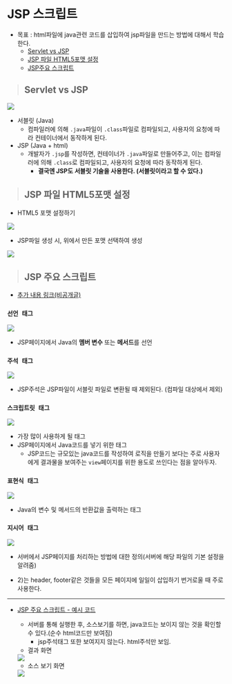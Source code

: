 # JSP 스크립트

+ 목표 : html파일에 java관련 코드를 삽입하여 jsp파일을 만드는 방법에 대해서 학습한다.
    + [Servlet vs JSP]()
    + [JSP 파일 HTML5포맷 설정]()
    + [JSP주요 스크립트]()


> ## Servlet vs JSP

<img src="img1">

+ 서블릿 (Java)
    + 컴파일러에 의해 `.java`파일이 `.class`파일로 컴파일되고, 사용자의 요청에 따라 컨테이너에서 동작하게 된다.
+ JSP (Java + html)
    + 개발자가 `.jsp`를 작성하면, 컨테이너가 `.java`파일로 만들어주고, 이는 컴파일러에 의해 `.class`로 컴파일되고, 사용자의 요청에 따라 동작하게 된다. 
        + **결국엔 JSP도 서블릿 기술을 사용한다. (서블릿이라고 할 수 있다.)**

> ## JSP 파일 HTML5포맷 설정

+ HTML5 포맷 설정하기

<img src="img2">

+ JSP파일 생성 시, 위에서 만든 포맷 선택하여 생성

<img src="img3">

> ## JSP 주요 스크립트

+ [추가 내용 링크(비공개글)](https://blog.naver.com/journeytosth/221847431274)

### `선언 태그`

<img src="img4">

+ JSP페이지에서 Java의 **멤버 변수** 또는 **메서드**를 선언

### `주석 태그`

<img src="img5">

+ JSP주석은 JSP파일이 서블릿 파일로 변환될 때 제외된다. (컴파일 대상에서 제외)

### `스크립트릿 태그`

<img src="img6">

+ 가장 많이 사용하게 될 태그
+ JSP페이지에서 Java코드를 넣기 위한 태그
    + JSP코드는 규모있는 java코드를 작성하여 로직을 만들기 보다는 주로 사용자에게 결과물을 보여주는 `view`페이지를 위한 용도로 쓰인다는 점을 알아두자.

### `표현식 태그`

<img src="img7">

+ Java의 변수 및 메서드의 반환값을 출력하는 태그

### `지시어 태그`

<img src="img8">

+ 서버에서 JSP페이지를 처리하는 방법에 대한 정의(서버에 해당 파일의 기본 설정을 알려줌)

+ 2)는 header, footer같은 것들을 모든 페이지에 일일이 삽입하기 번거로울 때 주로 사용한다.

---

+ [JSP 주요 스크립트 - 예시 코드](jspEx.jsp)
    + 서버를 통해 실행한 후, 소스보기를 하면, java코드는 보이지 않는 것을 확인할 수 있다.(순수 html코드만 보여짐)
        + jsp주석태그 또한 보여지지 않는다. html주석만 보임.
    + 결과 화면
    
    <img src="img9">

    + 소스 보기 화면
    
    <img src="img10">